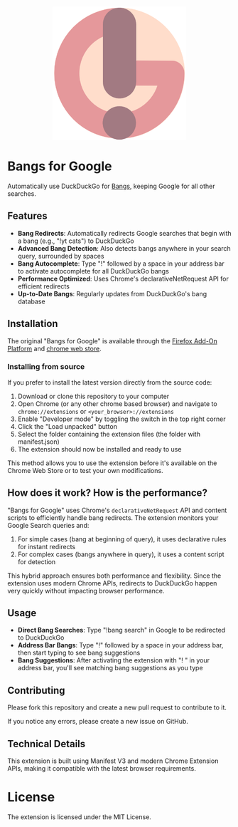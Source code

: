 <p align="center">
    <img src="icons/icon-500.png" height="300"><br />
    <!-- <a href="https://addons.mozilla.org/en-US/firefox/addon/bangs-for-google/">
        <img src="icons/firefox.png" alt="Available on Firefox Add-Ons" width="150">
    </a>
    <a href="https://chrome.google.com/webstore/detail/bangs-for-google/emidbfgmfdphfdldbmehojiocmljfonj">
        <img src="icons/chrome.png" alt="Available on chrome web store" width="150">
    </a> -->
</p>

# Bangs for Google

Automatically use DuckDuckGo for [Bangs](https://duckduckgo.com/bang), keeping Google for all other searches.

## Features

- **Bang Redirects**: Automatically redirects Google searches that begin with a bang (e.g., "!yt cats") to DuckDuckGo
- **Advanced Bang Detection**: Also detects bangs anywhere in your search query, surrounded by spaces
- **Bang Autocomplete**: Type "!" followed by a space in your address bar to activate autocomplete for all DuckDuckGo bangs
- **Performance Optimized**: Uses Chrome's declarativeNetRequest API for efficient redirects
- **Up-to-Date Bangs**: Regularly updates from DuckDuckGo's bang database

## Installation
The original "Bangs for Google" is available through the [Firefox Add-On Platform](https://addons.mozilla.org/en-US/firefox/addon/bangs-for-google/) and [chrome web store](https://chrome.google.com/webstore/detail/bangs-for-google/emidbfgmfdphfdldbmehojiocmljfonj).

### Installing from source
If you prefer to install the latest version directly from the source code:

1. Download or clone this repository to your computer
2. Open Chrome (or any other chrome based browser) and navigate to `chrome://extensions` or `<your_browser>://extensions`
3. Enable "Developer mode" by toggling the switch in the top right corner
4. Click the "Load unpacked" button
5. Select the folder containing the extension files (the folder with manifest.json)
6. The extension should now be installed and ready to use

This method allows you to use the extension before it's available on the Chrome Web Store or to test your own modifications.

## How does it work? How is the performance?

"Bangs for Google" uses Chrome's `declarativeNetRequest` API and content scripts to efficiently handle bang redirects. The extension monitors your Google Search queries and:

1. For simple cases (bang at beginning of query), it uses declarative rules for instant redirects
2. For complex cases (bangs anywhere in query), it uses a content script for detection

This hybrid approach ensures both performance and flexibility. Since the extension uses modern Chrome APIs, redirects to DuckDuckGo happen very quickly without impacting browser performance.

## Usage

- **Direct Bang Searches**: Type "!bang search" in Google to be redirected to DuckDuckGo
- **Address Bar Bangs**: Type "!" followed by a space in your address bar, then start typing to see bang suggestions
- **Bang Suggestions**: After activating the extension with "! " in your address bar, you'll see matching bang suggestions as you type

## Contributing
Please fork this repository and create a new pull request to contribute to it.

If you notice any errors, please create a new issue on GitHub.

## Technical Details
This extension is built using Manifest V3 and modern Chrome Extension APIs, making it compatible with the latest browser requirements.

# License
The extension is licensed under the MIT License.
